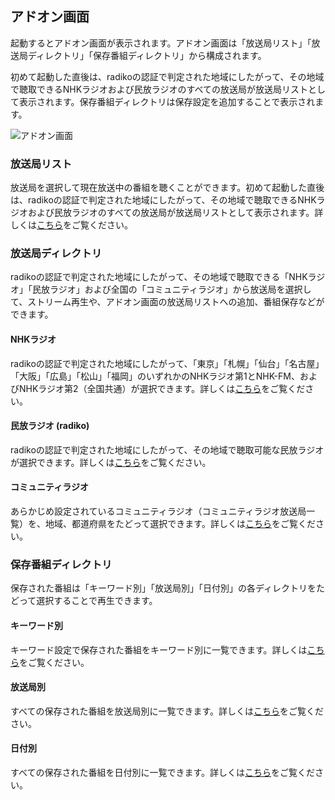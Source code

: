 
## アドオン画面

起動するとアドオン画面が表示されます。アドオン画面は「放送局リスト」「放送局ディレクトリ」「保存番組ディレクトリ」から構成されます。

初めて起動した直後は、radikoの認証で判定された地域にしたがって、その地域で聴取できるNHKラジオおよび民放ラジオのすべての放送局が放送局リストとして表示されます。保存番組ディレクトリは保存設定を追加することで表示されます。

![アドオン画面](https://github.com/user-attachments/assets/73955277-28b1-4878-9833-d13b91c83ab4)

### 放送局リスト

放送局を選択して現在放送中の番組を聴くことができます。初めて起動した直後は、radikoの認証で判定された地域にしたがって、その地域で聴取できるNHKラジオおよび民放ラジオのすべての放送局が放送局リストとして表示されます。詳しくは[こちら](./110_放送局リスト.md)をご覧ください。


### 放送局ディレクトリ

radikoの認証で判定された地域にしたがって、その地域で聴取できる「NHKラジオ」「民放ラジオ」および全国の「コミュニティラジオ」から放送局を選択して、ストリーム再生や、アドオン画面の放送局リストへの追加、番組保存などができます。

#### NHKラジオ

radikoの認証で判定された地域にしたがって、「東京」「札幌」「仙台」「名古屋」「大阪」「広島」「松山」「福岡」のいずれかのNHKラジオ第1とNHK-FM、およびNHKラジオ第2（全国共通）が選択できます。詳しくは[こちら](./121_放送局ディレクトリ（NHKラジオ）.md)をご覧ください。

#### 民放ラジオ (radiko)

radikoの認証で判定された地域にしたがって、その地域で聴取可能な民放ラジオが選択できます。詳しくは[こちら](./122_放送局ディレクトリ（民放ラジオ）.md)をご覧ください。

#### コミュニティラジオ

あらかじめ設定されているコミュニティラジオ（コミュニティラジオ放送局一覧）を、地域、都道府県をたどって選択できます。詳しくは[こちら](./123_放送局ディレクトリ（コミュニティラジオ）.md)をご覧ください。

### 保存番組ディレクトリ

保存された番組は「キーワード別」「放送局別」「日付別」の各ディレクトリをたどって選択することで再生できます。

#### キーワード別

キーワード設定で保存された番組をキーワード別に一覧できます。詳しくは[こちら](./131_保存番組ディレクトリ（キーワード別）.md)をご覧ください。

#### 放送局別

すべての保存された番組を放送局別に一覧できます。詳しくは[こちら](./132_保存番組ディレクトリ（放送局別）.md)をご覧ください。

#### 日付別

すべての保存された番組を日付別に一覧できます。詳しくは[こちら](./133_保存番組ディレクトリ（日付別）.md)をご覧ください。
